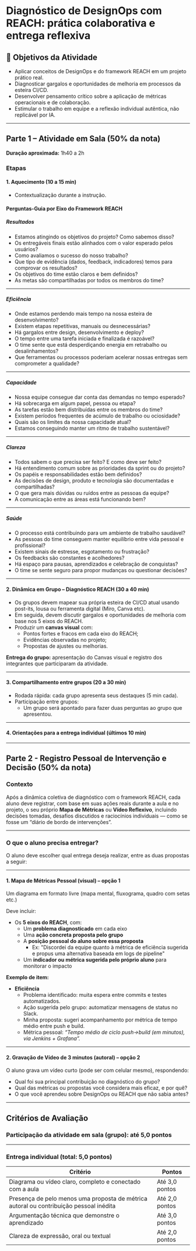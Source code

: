 # Diagnóstico de DesignOps com REACH: prática colaborativa e entrega reflexiva

## 📌 Objetivos da Atividade

- Aplicar conceitos de DesignOps e do framework REACH em um projeto prático real.
- Diagnosticar gargalos e oportunidades de melhoria em processos da esteira CI/CD.
- Desenvolver pensamento crítico sobre a aplicação de métricas operacionais e de colaboração.
- Estimular o trabalho em equipe e a reflexão individual autêntica, não replicável por IA.

---

## Parte 1 – Atividade em Sala (50% da nota)

**Duração aproximada:** 1h40 a 2h

### Etapas

#### 1. Aquecimento (10 a 15 min)

- Contextualização durante a instrução.

#### Perguntas-Guia por Eixo do Framework REACH

##### Resultados

- Estamos atingindo os objetivos do projeto? Como sabemos disso?
- Os entregáveis finais estão alinhados com o valor esperado pelos usuários?
- Como avaliamos o sucesso do nosso trabalho?
- Que tipo de evidência (dados, feedback, indicadores) temos para comprovar os resultados?
- Os objetivos do time estão claros e bem definidos?
- As metas são compartilhadas por todos os membros do time?

---

##### Eficiência

- Onde estamos perdendo mais tempo na nossa esteira de desenvolvimento?
- Existem etapas repetitivas, manuais ou desnecessárias?
- Há gargalos entre design, desenvolvimento e deploy?
- O tempo entre uma tarefa iniciada e finalizada é razoável?
- O time sente que está desperdiçando energia em retrabalho ou desalinhamentos?
- Que ferramentas ou processos poderiam acelerar nossas entregas sem comprometer a qualidade?

---

##### Capacidade

- Nossa equipe consegue dar conta das demandas no tempo esperado?
- Há sobrecarga em algum papel, pessoa ou etapa?
- As tarefas estão bem distribuídas entre os membros do time?
- Existem períodos frequentes de acúmulo de trabalho ou ociosidade?
- Quais são os limites da nossa capacidade atual?
- Estamos conseguindo manter um ritmo de trabalho sustentável?

---

##### Clareza

- Todos sabem o que precisa ser feito? E como deve ser feito?
- Há entendimento comum sobre as prioridades da sprint ou do projeto?
- Os papéis e responsabilidades estão bem definidos?
- As decisões de design, produto e tecnologia são documentadas e compartilhadas?
- O que gera mais dúvidas ou ruídos entre as pessoas da equipe?
- A comunicação entre as áreas está funcionando bem?

---

##### Saúde

- O processo está contribuindo para um ambiente de trabalho saudável?
- As pessoas do time conseguem manter equilíbrio entre vida pessoal e profissional?
- Existem sinais de estresse, esgotamento ou frustração?
- Os feedbacks são constantes e acolhedores?
- Há espaço para pausas, aprendizados e celebração de conquistas?
- O time se sente seguro para propor mudanças ou questionar decisões?

---

#### 2. Dinâmica em Grupo – Diagnóstico REACH (30 a 40 min)

- Os grupos devem mapear sua própria esteira de CI/CD atual usando post-its, lousa ou ferramenta digital (Miro, Canva etc).
- Em seguida, devem discutir gargalos e oportunidades de melhoria com base nos 5 eixos do REACH.
- Produzir um **canvas visual** com:
  - Pontos fortes e fracos em cada eixo do REACH;
  - Evidências observadas no projeto;
  - Propostas de ajustes ou melhorias.

 **Entrega do grupo:** apresentação do Canvas visual e registro dos integrantes que participaram da atividade.

---

#### 3. Compartilhamento entre grupos (20 a 30 min)

- Rodada rápida: cada grupo apresenta seus destaques (5 min cada).
- Participação entre grupos:
  - Um grupo será apontado para fazer duas perguntas ao grupo que apresentou.

---

#### 4. Orientações para a entrega individual (últimos 10 min)

---

## Parte 2 - Registro Pessoal de Intervenção e Decisão (50% da nota)

### Contexto

Após a dinâmica coletiva de diagnóstico com o framework REACH, cada aluno deve registrar, com base em suas ações reais durante a aula e no projeto, o seu próprio **Mapa de Métricas** ou **Vídeo Reflexivo**, incluindo decisões tomadas, desafios discutidos e raciocínios individuais — como se fosse um “diário de bordo de intervenções”.

---

### O que o aluno precisa entregar?

O aluno deve escolher qual entrega deseja realizar, entre as duas propostas a seguir:

---

#### 1. Mapa de Métricas Pessoal (visual) – opção 1

Um diagrama em formato livre (mapa mental, fluxograma, quadro com setas etc.)

Deve incluir:

- Os **5 eixos do REACH**, com:
  - Um **problema diagnosticado** em cada eixo
  - Uma **ação concreta proposta pelo grupo**
  - A **posição pessoal do aluno sobre essa proposta**
    - Ex: "Discordei da equipe quanto à métrica de eficiência sugerida e propus uma alternativa baseada em logs de pipeline"
  - Um **indicador ou métrica sugerida pelo próprio aluno** para monitorar o impacto

**Exemplo de item:**

- **Eficiência**  
  - Problema identificado: muita espera entre commits e testes automatizados.  
  - Ação sugerida pelo grupo: automatizar mensagens de status no Slack.  
  - Minha proposta: sugeri acompanhamento por métrica de tempo médio entre push e build.  
  - Métrica pessoal: *“Tempo médio de ciclo push→build (em minutos), via Jenkins + Grafana”.*

---

#### 2. Gravação de Vídeo de 3 minutos (autoral) – opção 2

O aluno grava um vídeo curto (pode ser com celular mesmo), respondendo:

- Qual foi sua principal contribuição no diagnóstico do grupo?
- Qual das métricas ou propostas você considera mais eficaz, e por quê?
- O que você aprendeu sobre DesignOps ou REACH que não sabia antes?

---

## Critérios de Avaliação

### Participação da atividade em sala (grupo): **até 5,0 pontos**

---

### Entrega individual (total: 5,0 pontos)

| Critério                                                                  | Pontos |
|--------------------------------------------------------------------------|--------|
| Diagrama ou vídeo claro, completo e conectado com a aula                          | Até 3,0 pontos   |
| Presença de pelo menos uma proposta de métrica autoral ou contribuição pessoal inédita                  | Até 2,0 pontos   |
| Argumentação técnica que demonstre o aprendizado                                  | Até 3,0 pontos   |
| Clareza de expressão, oral ou textual                | Até 2,0 pontos   |
